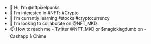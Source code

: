 - 👋 Hi, I’m @nftpixelpunks
- 👀 I’m interested in #NFTs #Crypto 
- 🌱 I’m currently learning #stocks #cryptocurrency 
- 💞️ I’m looking to collaborate on @NFT_MKD
- 📫 How to reach me - Twitter @NFT_MKD 
or $magickingdumb on - Cashapp & Chime 

<!---
nftpixelpunks/nftpixelpunks is a ✨ special ✨ repository because its `README.md` (this file) appears on your GitHub profile.
You can click the Preview link to take a look at your changes.
--->
